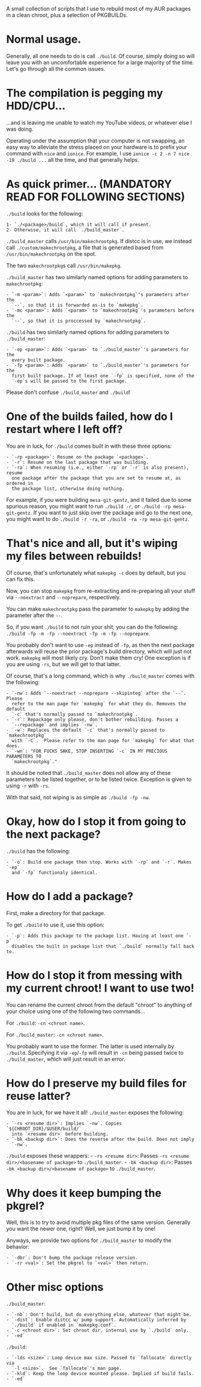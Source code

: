 A small collection of scripts that I use to rebuild most of my AUR packages in a
clean chroot, plus a selection of PKGBUILDs.

# Normal usage.

Generally, all one needs to do is call `./build`. Of course, simply doing so
will leave you with an uncomfortable experience for a large majority of the
time.  Let's go through all the common issues.

# The compilation is pegging my HDD/CPU...

...and is leaving me unable to watch my YouTube videos, or whatever else I was
doing.

Operating under the assumption that your computer is not swapping, an easy way
to alleviate the stress placed on your hardware is to prefix your command with
`nice` and `ionice`. For example, I use `ionice -c 2 -n 7 nice -19 ./build ...`
all the time, and that generally helps.

# As quick primer... (MANDATORY READ FOR FOLLOWING SECTIONS)

`./build` looks for the following:

    1- `./<package>/build`, which it will call if present.
    2- Otherwise, it will call `./build_master`.

`./build_master` calls `/usr/bin/makechrootpkg`. If distcc is in use, we instead
call `./custom/makechrootpkg`, a file that is generated based from
`/usr/bin/makechrootpkg` on the spot.

The two `makechrootpkg`s call `/usr/bin/makepkg`.

`./build_master` has two similarly named options for adding parameters to
`makechrootpkg`:

    - `-m <param>`: Adds `<param>` to `makechrootpkg`'s parameters after the
      `--`, so that it is forwarded as-is to `makepkg`.
    - `-mc <param>`: Adds `<param>` to `makechrootpkg`'s parameters before the
      `--`, so that it is proccessed by `makechrootpkg`.

`./build` has two similarly named options for adding parameters to
`./build_master`:

    - `-ep <param>`: Adds `<param>` to `./build_master`'s parameters for the
      every built package.
    - `-fp <param>`: Adds `<param>` to `./build_master`'s parameters for the
      first built package. If at least one `-fp` is specified, none of the
      `-ep`s will be passed to the first package.

Please don't confuse `./build_master` and `./build`!

# One of the builds failed, how do I restart where I left off?

You are in luck, for `./build` comes built in with these three options:

    - `-rp <package>`: Resume on the package `<package>`.
    - `-r`: Resume on the last package that was building.
    - `-ra`: When resuming (i.e., either `-rp` or `-r` is also present), resume
      one package after the package that you are set to resume at, as ordered in
      the package list, otherwise doing nothing.

For example, if you were building `mesa-git-gentz`, and it failed due to some
spurious reason, you might want to run `./build -r`, or `./build -rp
mesa-git-gentz`. If you want to just skip over the package and go to the next
one, you might want to do `./build -r -ra`, or `./build -ra -rp mesa-git-gentz`.

# That's nice and all, but it's wiping my files between rebuilds!

Of course, that's unfortunately what `makepkg -c` does by default, but you can
fix this.

Now, you can stop `makepkg` from re-extracting and re-preparing all your stuff
via `--noextract` and `--noprepare`, respectively.

You can make `makechrootpkg` pass the parameter to `makepkg` by adding the
parameter after the `--`.

So, if you want `./build` to not ruin your shit, you can do the following:
`./build -fp -m -fp --noextract -fp -m -fp --noprepare`.

You probably don't want to use `-ep` instead of `-fp`, as then the next package
afterwards will reuse the prior package's build directory, which will just not
work. `makepkg` will most likely cry. Don't make them cry! One exception is if
you are using `-rs`, but we will get to that latter.

Of course, that's a long command, which is why `./build_master` comes with the
following:

    - `-nw`: Adds `--noextract --noprepare --skipinteg` after the `--`.  Please
      refer to the man page for `makepkg` for what they do. Removes the default
      `-c` that's normally passed to `makechrootpkg`.
    - `-r`: Repackage only please, don't bother rebuilding. Passes a
      `--repackage` and implies `-nw`.
    - `-w`: Replaces the default `-c` that's normally passed to `makechrootpkg`
      with `-C`.  Please refer to the man page for `makepkg` for what that does.
    - `-wn`: "FOR FUCKS SAKE, STOP INSERTING `-c` IN MY PRECIOUS PARAMETERS TO
      `makechrootpkg`."

It should be noted that `./build_master` does not allow any of these parameters
to be listed together, or to be listed twice. Exception is given to using `-r`
with `-rs`.

With that said, not wiping is as simple as `./build -fp -nw`.

# Okay, how do I stop it from going to the next package?

`./build` has the following:

    - `-o`: Build one package then stop. Works with `-rp` and `-r`. Makes `-ep`
      and `-fp` functionaly identical.

# How do I add a package?

First, make a directory for that package.

To get `./build` to use it, use this option:

    - `-p`: Adds this package to the package list. Having at least one `-p`
      disables the built in package list that `./build` normally fall back to.

# How do I stop it from messing with my current chroot! I want to use two!

You can rename the current chroot from the default "chroot" to anything of your
choice using one of the following two commands...

For `./build`: `-cn <chroot name>`.

For `./build_master`: `-cn <chroot name>`.

You probably want to use the former. The latter is used internally by `./build`.
Specifying it via `-ep`/`-fp` will result in `-cn` being passed twice to
`./build_master`, which will just result in an error.

# How do I preserve my build files for reuse latter?

You are in luck, for we have it all! `./build_master` exposes the following:

    - `-rs <resume dir>`: Implies `-nw`. Copies `${CHROOT_DIR}/$USER/build/`
      into `<resume dir>` before building.
    - `-bk <backup dir>`: Does the reverse after the build. Does not imply
      `-nw`.

`./build` exposes these wrappers:
    - `-rs <resume dir>`: Passes `-rs <resume dir>/<basename of package>` to
      `./build_master`.
    - `-bk <backup dir>`: Passes `-bk <backup dir>/<basename of package>` to
      `./build_master`.

# Why does it keep bumping the pkgrel?

Well, this is to try to avoid multiple pkg files of the same version. Generally
you want the newer one, right? Well, we just bump it by one!

Anyways, we provide two options for `./build_master` to modify the behavior:

    - `-dbr`: Don't bump the package release version.
    - `-rr <val>`: Set the pkgrel to `<val>` then return.

# Other misc options

`./build_master`:

    - `-nb`: Don't build, but do everything else, whatever that might be.
    - `-dist`: Enable distcc w/ pump support. Automatically inferred by
      `./build` if enabled in `makepkg.conf`.
    - `-c <chroot dir>`: Set chroot dir, internal use by `./build` only.
    - `-ed`

`./build`:

    - `-lds <size>`: Loop device max size. Passed to `fallocate` directly via
      `-l <size>`.  See `fallocate`'s man page.
    - `-kld`: Keep the loop device mounted please. Implied if build fails.
    - `-ed`
